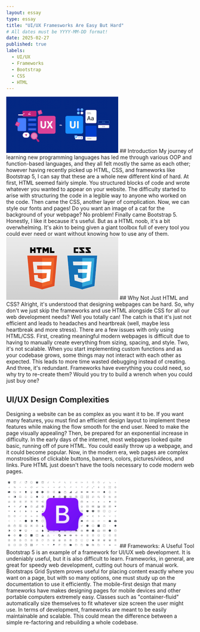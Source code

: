 ```yaml
---
layout: essay
type: essay
title: "UI/UX Framesworks Are Easy But Hard"
# All dates must be YYYY-MM-DD format!
date: 2025-02-27
published: true
labels:
  - UI/UX
  - Frameworks
  - Bootstrap
  - CSS
  - HTML
---
```

<img width="300px" class="rounded float-start pe-4" src="../img/UIUX.png">
## Introduction
My journey of learning new programming languages has led me through various OOP and function-based languages, and they all felt mostly the same as each other; however
having recently picked up HTML, CSS, and frameworks like Bootstrap 5, I can say that these are a whole new different kind of hard. At first, HTML seemed fairly simple.
You structured blocks of code and wrote whatever you wanted to appear on your website. The difficulty started to arise with structuring the code in a legible way to anyone who worked on the code. Then came the CSS, another layer of complication. Now, we can style our fonts and pages! Do you want an image of a cat
for the background of your webpage? No problem! Finally came Bootstrap 5. Honestly, I like it because it's useful. But as a HTML noob, it's a bit overwhelming. It's akin 
to being given a giant toolbox full of every tool you could ever need or want without knowing how to use any of them.

<img width="300px" class="rounded float-start pe-4" src="../img/htmlwithcss.png">
## Why Not Just HTML and CSS?
Alright, it's understood that designing webpages can be hard. So, why don't we just skip the frameworks and use HTML alongside CSS for all our web development needs? Well you totally can! 
The catch is that it's just not efficient and leads to headaches and heartbreak (well, maybe less heartbreak and more stress). There are a few issues with only
using HTML/CSS. First, creating meaningful modern webpages is difficult due to having to manually create everything from sizing, spacing, and style. Two, it's not scalable.
When you start implementing custom functions and as your codebase grows, some things may not interact with each other as expected. This leads to more time wasted debugging instead
of creating. And three, it's redundant. Frameworks have everything you could need, so why try to re-create them? Would you try to build a wrench when you could just buy one?

## UI/UX Design Complexities
Designing a website can be as complex as you want it to be. If you want many features, you must find an efficient design layout to implement these features while making
the flow smooth for the end user. Need to make the page visually appealing? Then, be prepared for an exponential increase in difficulty. In the early days of the internet,
most webpages looked quite basic, running off of pure HTML. You could easily throw up a webpage, and it could become popular. Now, in the modern era, web pages are complex
monstrosities of clickable buttons, banners, colors, pictures/videos, and links. Pure HTML just doesn't have the tools necessary to code modern web pages.

<img width="300px" class="rounded float-start pe-4" src="../img/bootstrap.png">
## Frameworks: A Useful Tool
Bootstrap 5 is an example of a framework for UI/UX web development. It is undeniably useful, but it is also difficult to learn. Frameworks, in general, are great for
speedy web development, cutting out hours of manual work. Bootstraps Grid System proves useful for placing content exactly where you want on a page, but with so many options,
one must study up on the documentation to use it efficiently. The mobile-first design that many frameworks have makes designing pages for mobile devices and other portable computers 
extremely easy. Classes such as "container-fluid" automatically size themselves to fit whatever size screen the user might use. In terms of development, frameworks are meant to be
easily maintainable and scalable. This could mean the difference between a simple re-factoring and rebuilding a whole codebase.

